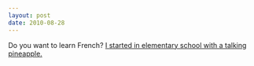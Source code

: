 ```yaml
---
layout: post
date: 2010-08-28
---  
```


Do you want to learn French? [I started in elementary school with a talking pineapple.](https://www.youtube.com/watch?v=rBSflK1FTSY)
